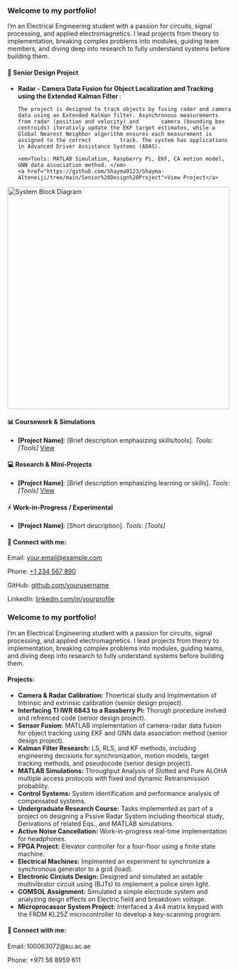 <h3>Welcome to my portfolio!</h3>

<p> I’m an Electrical Engineering student with a passion for circuits, signal processing, and applied electromagnetics. I lead projects from theory to implementation, breaking complex problems into modules, guiding team members, and diving deep into research to fully understand systems before building them. </p>

<h4>🚀 Senior Design Project </h4>
<ul>
  <li>
    <strong> Radar - Camera Data Fusion for Object Localization and Tracking using the Extended Kalman Filter </strong>: 

    The project is designed to track objects by fusing radar and camera data using an Extended Kalman filter. Asynchronous measurements from radar (position and velocity) and       camera (bounding box centroids) iterativly update the EKF target estimates, while a Global Nearest Neighbor algorithm ensures each measurement is assigned to the correct         track. The system has applications in Advanced Driver Assistance Systems (ADAS). 

    <em>Tools: MATLAB Simulation, Raspberry Pi, EKF, CA motion model, GNN data association method. </em>  
    <a href="https://github.com/Shayma0123/Shayma-Alteneiji/tree/main/Senior%20Design%20Project">View Project</a> 

  </li>
</ul>
    <img src="Senior_Design_Project/System_Block_Diagram.png" alt="System Block Diagram" width="500">



<h4>📊 Coursework & Simulations</h4>
<ul>
  <li><strong>[Project Name]</strong>: [Brief description emphasizing skills/tools]. <em>Tools: [Tools]</em> <a href="[link]">View</a></li>
  <!-- Add more projects as needed -->
</ul>

<h4>💻 Research & Mini-Projects</h4>
<ul>
  <li><strong>[Project Name]</strong>: [Brief description emphasizing learning or skills]. <em>Tools: [Tools]</em> <a href="[link]">View</a></li>
  <!-- Add more projects -->
</ul>

<h4>⚡ Work-in-Progress / Experimental</h4>
<ul>
  <li><strong>[Project Name]</strong>: [Short description]. <em>Tools: [Tools]</em></li>
</ul>

<h4>🤳 Connect with me:</h4>
<p>Email: <a href="mailto:your.email@example.com">your.email@example.com</a></p>
<p>Phone: <a href="tel:+1234567890">+1 234 567 890</a></p>
<p>GitHub: <a href="https://github.com/yourusername">github.com/yourusername</a></p>
<p>LinkedIn: <a href="https://www.linkedin.com/in/yourprofile/">linkedin.com/in/yourprofile</a></p>

</div>



<h3>Welcome to my portfolio!</h3>
<p>I’m an Electrical Engineering student with a passion for circuits, signal processing, and applied electromagnetics. I lead projects from theory to implementation, breaking complex problems into modules, guiding teams, and diving deep into research to fully understand systems before building them.</p>

<h4>Projects:</h4>
<ul>
  <li><strong>Camera & Radar Calibration:</strong> Thoertical study and Implmentation of Intrinsic and extrinsic calibration (senior design project).</li>
  <li><strong>Interfacing TI IWR 6843 to a Rassberry Pi:</strong> Thorugh procedure invlved and refrenced code (senior design project).</li>
  <li><strong>Sensor Fusion:</strong> MATLAB implementation of camera-radar data fusion for object tracking using EKF and GNN data association method (senior design project).</li>
  <li><strong>Kalman Filter Research:</strong> LS, RLS, and KF methods, including engineering decisions for synchronization, motion models, target tracking methods, and pseudocode (senior design project).</li>
  <li><strong>MATLAB Simulations:</strong> Throughput Analysis of Slotted and Pure ALOHA multiple access protocols with fixed and dynamic Retransmission probablity.</li>
  <li><strong>Control Systems:</strong> System identification and performance analysis of compensated systems.</li>
  <li><strong>Undergraduate Research Course:</strong> Tasks implemented as part of a project on designing a Pssive Radar System including theortical study, Derivations of related Eqs., and MATLAB simulations.</li>
  <li><strong>Active Noise Cancellation:</strong> Work-in-progress real-time implementation for headphones.</li>
  <li><strong>FPGA Project:</strong> Elevator controller for a four-floor using a finite state machine.</li>
  <li><strong>Electrical Machines:</strong> Implmented an experiment to synchronize a synchronous generator to a grid (load).</li> 
  <li><strong>Electronic Circiuts Design:</strong> Designed and simulated an astable multivibrator circuit using (BJTs) to implement a police siren light.</li>
  <li><strong> COMSOL Assignment:</strong> Simulated a simple electrode system and analyzing deign effects on Electric field and breakdown voltage.</li>
  <li><strong> Microprocassor System Project:</strong> Interfaced a 4x4 matrix keypad with the FRDM KL25Z microcontroller to develop a key-scanning program.</li>
</ul>

<h4>🤳 Connect with me:</h4>
<p>Email: 100063072@ku.ac.ae </p>
<p>Phone: +971 56 8959 611 </p>

